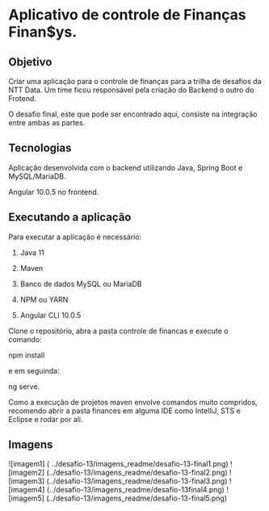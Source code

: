 # Aplicativo de controle de Finanças Finan$ys. 

## Objetivo

Criar uma aplicação para o controle de finanças para a trilha de desafios da NTT Data. Um time ficou responsável pela criação do Backend o outro do Frotend. 

O desafio final, este que pode ser encontrado aqui, consiste na integração entre ambas as partes.

## Tecnologias

Aplicação desenvolvida com o backend utilizando Java, Spring Boot e MySQL/MariaDB.

Angular 10.0.5 no frontend.

## Executando a aplicação

Para executar a aplicação é necessário:

1. Java 11

2. Maven

3. Banco de dados MySQL ou MariaDB

4. NPM ou YARN

5. Angular CLI 10.0.5

Clone o repositório, abra a pasta controle de financas e execute o comando:

npm install

e em seguinda:

ng serve.

Como a execução de projetos maven envolve comandos muito compridos, recomendo abrir a pasta finances em alguma IDE como IntelliJ, STS e Eclipse e rodar por ali.

## Imagens
![imagem1] ( ../desafio-13/imagens_readme/desafio-13-final1.png)
![imagem2] (../desafio-13/imagens_readme/desafio-13-final2.png)
![imagem3] (../desafio-13/imagens_readme/desafio-13-final3.png)
![imagem4] (../desafio-13/imagens_readme/desafio-13final4.png)
![imagem5] (../desafio-13/imagens_readme/desafio-13-final5.png)


